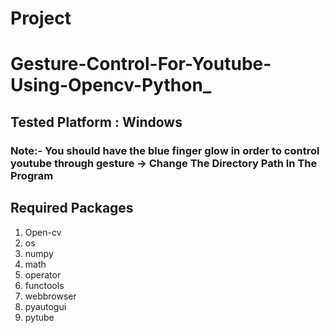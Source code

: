 # Project

# Gesture-Control-For-Youtube-Using-Opencv-Python_

## Tested Platform : Windows

### Note:- You should have the blue finger glow in order to control youtube through gesture -> Change The Directory Path In The Program

## Required Packages
1) Open-cv
2) os
3) numpy
4) math
5) operator
6) functools
7) webbrowser
8) pyautogui
9) pytube
